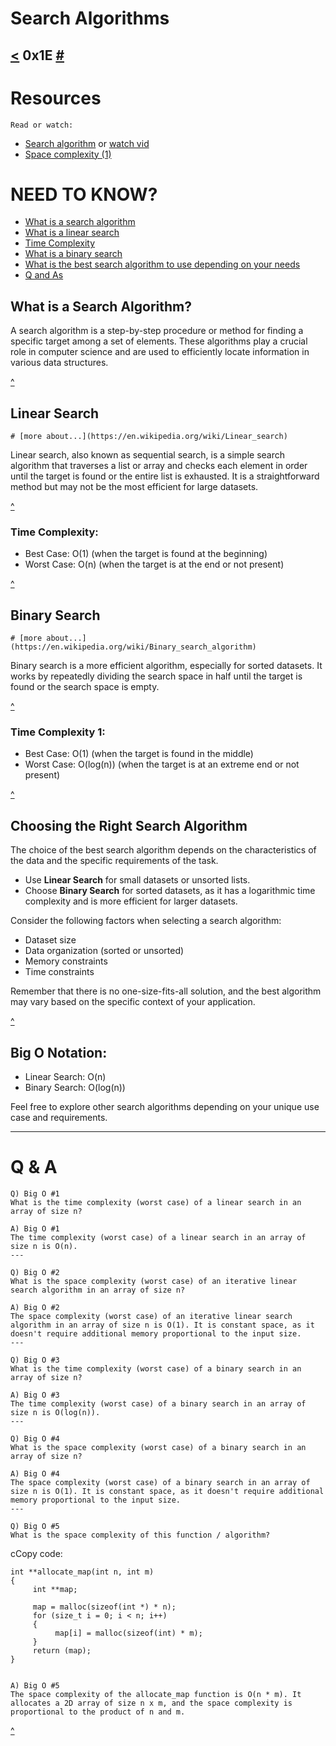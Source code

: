 # Search Algorithms
[<](https://github.com/TheeKingZa/alx-low_level_programming/tree/master/0x1C-makefiles/README.md) 0x1E [#](https://github.com/TheeKingZa/Portfolio/tree/master/README.md)
---

# Resources
    Read or watch:

* [Search algorithm](https://en.wikipedia.org/wiki/Search_algorithm) or [watch vid](https://www.google.com/url?sa=t&rct=j&q=&esrc=s&source=video&cd=&cad=rja&uact=8&ved=2ahUKEwiDpOf4h4eDAxUiW0EAHV7lBIoQtwJ6BAgLEAI&url=https%3A%2F%2Fwww.youtube.com%2Fwatch%3Fv%3DiO_gdw4HZ84&usg=AOvVaw2bKhoW937n_Bo_Lc_JzkCD&opi=89978449)
* [Space complexity (1)](https://www.geeksforgeeks.org/g-fact-86/)


# NEED TO KNOW?
* [What is a search algorithm](#what-is-a-search-algorithm)
* [What is a linear search](#linear-search)
* [Time Complexity](#time-complexity)
* [What is a binary search](#binary-search)
* [What is the best search algorithm to use depending on your needs](#choosing-the-right-search-algorithm)
* [Q and As](#q--a)

## What is a Search Algorithm?

A search algorithm is a step-by-step procedure or method for finding a specific target among a set of elements. These algorithms play a crucial role in computer science and are used to efficiently locate information in various data structures.

[^](#need-to-know)

## Linear Search
    # [more about...](https://en.wikipedia.org/wiki/Linear_search)
Linear search, also known as sequential search, is a simple search algorithm that traverses a list or array and checks each element in order until the target is found or the entire list is exhausted. It is a straightforward method but may not be the most efficient for large datasets.

[^](#need-to-know)

### Time Complexity:
- Best Case: O(1) (when the target is found at the beginning)
- Worst Case: O(n) (when the target is at the end or not present)

[^](#need-to-know)

## Binary Search
    # [more about...](https://en.wikipedia.org/wiki/Binary_search_algorithm)
Binary search is a more efficient algorithm, especially for sorted datasets. It works by repeatedly dividing the search space in half until the target is found or the search space is empty.

[^](#need-to-know)

### Time Complexity 1:
- Best Case: O(1) (when the target is found in the middle)
- Worst Case: O(log(n)) (when the target is at an extreme end or not present)

[^](#need-to-know)

## Choosing the Right Search Algorithm

The choice of the best search algorithm depends on the characteristics of the data and the specific requirements of the task.

- Use **Linear Search** for small datasets or unsorted lists.
- Choose **Binary Search** for sorted datasets, as it has a logarithmic time complexity and is more efficient for larger datasets.

Consider the following factors when selecting a search algorithm:
- Dataset size
- Data organization (sorted or unsorted)
- Memory constraints
- Time constraints

Remember that there is no one-size-fits-all solution, and the best algorithm may vary based on the specific context of your application.

[^](#need-to-know)

## Big O Notation:

- Linear Search: O(n)
- Binary Search: O(log(n))

Feel free to explore other search algorithms depending on your unique use case and requirements.

---

# Q & A
```
Q) Big O #1
What is the time complexity (worst case) of a linear search in an array of size n?

A) Big O #1
The time complexity (worst case) of a linear search in an array of size n is O(n).
---

Q) Big O #2
What is the space complexity (worst case) of an iterative linear search algorithm in an array of size n?

A) Big O #2
The space complexity (worst case) of an iterative linear search algorithm in an array of size n is O(1). It is constant space, as it doesn't require additional memory proportional to the input size.
---

Q) Big O #3
What is the time complexity (worst case) of a binary search in an array of size n?

A) Big O #3
The time complexity (worst case) of a binary search in an array of size n is O(log(n)).
---

Q) Big O #4
What is the space complexity (worst case) of a binary search in an array of size n?

A) Big O #4
The space complexity (worst case) of a binary search in an array of size n is O(1). It is constant space, as it doesn't require additional memory proportional to the input size.
---

Q) Big O #5
What is the space complexity of this function / algorithm?

```
cCopy code:

    int **allocate_map(int n, int m)
    {
         int **map;

         map = malloc(sizeof(int *) * n);
         for (size_t i = 0; i < n; i++)
         {
              map[i] = malloc(sizeof(int) * m);
         }
         return (map);
    }    
```

A) Big O #5
The space complexity of the allocate_map function is O(n * m). It allocates a 2D array of size n x m, and the space complexity is proportional to the product of n and m.
```

[^](#search-algorithms)
